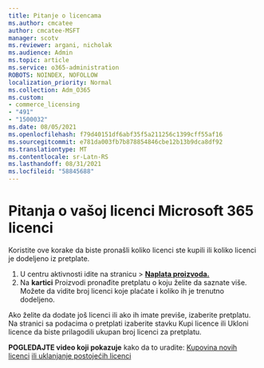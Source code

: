 ```yaml
---
title: Pitanje o licencama
ms.author: cmcatee
author: cmcatee-MSFT
manager: scotv
ms.reviewer: argani, nicholak
ms.audience: Admin
ms.topic: article
ms.service: o365-administration
ROBOTS: NOINDEX, NOFOLLOW
localization_priority: Normal
ms.collection: Adm_O365
ms.custom:
- commerce_licensing
- "491"
- "1500032"
ms.date: 08/05/2021
ms.openlocfilehash: f79d40151df6abf35f5a211256c1399cff55af16
ms.sourcegitcommit: e781da003fb7b878854846cbe12b13b9dca8df92
ms.translationtype: MT
ms.contentlocale: sr-Latn-RS
ms.lasthandoff: 08/31/2021
ms.locfileid: "58845688"
---
```

# <a name="questions-about-your-microsoft-365-license"></a>Pitanja o vašoj licenci Microsoft 365 licenci

Koristite ove korake da biste pronašli koliko licenci ste kupili ili koliko licenci je dodeljeno iz pretplate.
  
1. U centru aktivnosti idite na  stranicu \> **[Naplata proizvoda.](https://go.microsoft.com/fwlink/p/?linkid=842054)**
2. Na **kartici** Proizvodi pronađite pretplatu o koju želite da saznate više. Možete da vidite broj licenci koje plaćate i koliko ih je trenutno dodeljeno.

Ako želite da dodate još licenci ili ako ih imate previše, izaberite pretplatu. Na stranici sa podacima  o pretplati  izaberite stavku Kupi licence ili Ukloni licence da biste prilagodili ukupan broj licenci za pretplatu.

**POGLEDAJTE video koji pokazuje** kako da to uradite: [Kupovina novih licenci](https://go.microsoft.com/fwlink/p/?linkid=2154857) [ili uklanjanje postojećih licenci](https://go.microsoft.com/fwlink/p/?linkid=2154938)